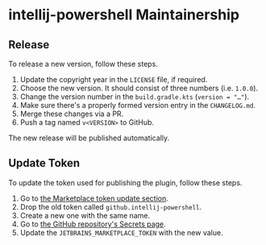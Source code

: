intellij-powershell Maintainership
==================================

Release
-------

To release a new version, follow these steps.

1. Update the copyright year in the `LICENSE` file, if required.
2. Choose the new version. It should consist of three numbers (i.e. `1.0.0`).
3. Change the version number in the `build.gradle.kts` (`version = "…"`).
4. Make sure there's a properly formed version entry in the `CHANGELOG.md`.
5. Merge these changes via a PR.
6. Push a tag named `v<VERSION>` to GitHub.

The new release will be published automatically.

Update Token
------------

To update the token used for publishing the plugin, follow these steps.

1. Go to [the Marketplace token update section][marketplace.tokens].
2. Drop the old token called `github.intellij-powershell`.
3. Create a new one with the same name.
4. Go to [the GitHub repository's Secrets page][github.secrets].
5. Update the `JETBRAINS_MARKETPLACE_TOKEN` with the new value.

[github.secrets]: https://github.com/ant-druha/intellij-powershell/settings/secrets/actions
[marketplace.tokens]: https://plugins.jetbrains.com/author/me/tokens
